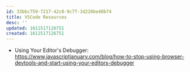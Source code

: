 ```yaml
---
id: 33bbc759-7217-42c0-9c7f-3d220be40b74
title: VSCode Resources
desc: ''
updated: 1611517126751
created: 1611517126751
---
```

- Using Your Editor's Debugger:
  <https://www.javascriptjanuary.com/blog/how-to-stop-using-browser-devtools-and-start-using-your-editors-debugger>

